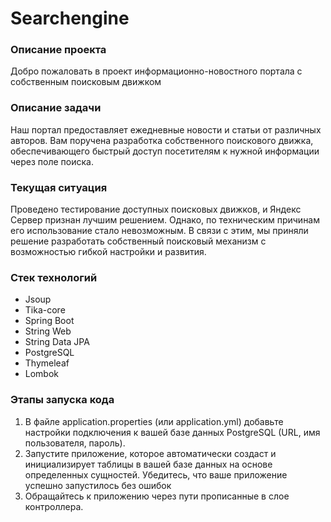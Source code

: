 # Searchengine

### Описание проекта
Добро пожаловать в проект информационно-новостного портала с собственным поисковым движком

### Описание задачи
Наш портал предоставляет ежедневные новости и статьи от различных авторов. Вам поручена разработка собственного поискового движка, обеспечивающего быстрый доступ посетителям к нужной информации через поле поиска.

### Текущая ситуация
Проведено тестирование доступных поисковых движков, и Яндекс Сервер признан лучшим решением. Однако, по техническим причинам его использование стало невозможным. В связи с этим, мы приняли решение разработать собственный поисковый механизм с возможностью гибкой настройки и развития.

### Стек технологий
- Jsoup
- Tika-core
- Spring Boot
- String Web
- String Data JPA
- PostgreSQL
- Thymeleaf
- Lombok

### Этапы запуска кода
1.  В файле application.properties (или application.yml) добавьте настройки подключения к вашей базе данных PostgreSQL (URL, имя пользователя, пароль).
2.  Запустите приложение, которое автоматически создаст и инициализирует таблицы в вашей базе данных на основе определенных сущностей. Убедитесь, что ваше приложение успешно запустилось без ошибок
3. Обращайтесь к приложению через пути прописанные в слое контроллера. 




